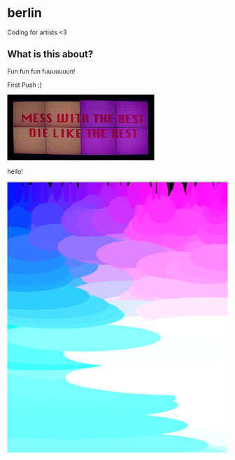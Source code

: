 # berlin
Coding for artists &lt;3

## What is this about?
Fun fun fun fuuuuuuun!

First Push ;)

![image of classic](images/classic.jpg)

hello!

![image of classic](images/pretty.png)